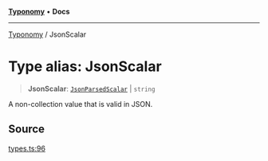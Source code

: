 [**Typonomy**](../README.md) • **Docs**

***

[Typonomy](../globals.md) / JsonScalar

# Type alias: JsonScalar

> **JsonScalar**: [`JsonParsedScalar`](JsonParsedScalar.md) \| `string`

A non-collection value that is valid in JSON.

## Source

[types.ts:96](https://github.com/softcraft-development/typonomy/blob/eea886e2cab97560257369acf8e7d17e5016c6e5/src/types.ts#L96)
